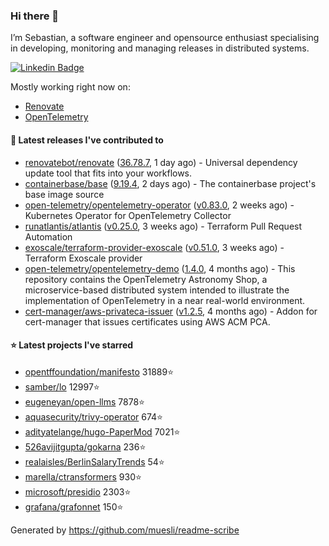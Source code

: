 ### Hi there 👋

I’m Sebastian, a software engineer and opensource enthusiast specialising in developing, monitoring and managing releases in distributed systems.

[![Linkedin Badge](https://img.shields.io/badge/-LinkedIn-blue?style=flat&logo=Linkedin&logoColor=white&link=https://www.linkedin.com/in/sebastian-poxhofer/)](https://www.linkedin.com/in/sebastian-poxhofer/)

Mostly working right now on:
- [Renovate](https://github.com/renovatebot/renovate)
- [OpenTelemetry](https://github.com/open-telemetry)



#### 🚀 Latest releases I've contributed to

- [renovatebot/renovate](https://github.com/renovatebot/renovate) ([36.78.7](https://github.com/renovatebot/renovate/releases/tag/36.78.7), 1 day ago) - Universal dependency update tool that fits into your workflows.
- [containerbase/base](https://github.com/containerbase/base) ([9.19.4](https://github.com/containerbase/base/releases/tag/9.19.4), 2 days ago) - The containerbase project&#39;s base image source
- [open-telemetry/opentelemetry-operator](https://github.com/open-telemetry/opentelemetry-operator) ([v0.83.0](https://github.com/open-telemetry/opentelemetry-operator/releases/tag/v0.83.0), 2 weeks ago) - Kubernetes Operator for OpenTelemetry Collector
- [runatlantis/atlantis](https://github.com/runatlantis/atlantis) ([v0.25.0](https://github.com/runatlantis/atlantis/releases/tag/v0.25.0), 3 weeks ago) - Terraform Pull Request Automation
- [exoscale/terraform-provider-exoscale](https://github.com/exoscale/terraform-provider-exoscale) ([v0.51.0](https://github.com/exoscale/terraform-provider-exoscale/releases/tag/v0.51.0), 3 weeks ago) - Terraform Exoscale provider
- [open-telemetry/opentelemetry-demo](https://github.com/open-telemetry/opentelemetry-demo) ([1.4.0](https://github.com/open-telemetry/opentelemetry-demo/releases/tag/1.4.0), 4 months ago) - This repository contains the OpenTelemetry Astronomy Shop, a microservice-based distributed system intended to illustrate the implementation of OpenTelemetry in a near real-world environment.
- [cert-manager/aws-privateca-issuer](https://github.com/cert-manager/aws-privateca-issuer) ([v1.2.5](https://github.com/cert-manager/aws-privateca-issuer/releases/tag/v1.2.5), 4 months ago) - Addon for cert-manager that issues certificates using AWS ACM PCA.

#### ⭐ Latest projects I've starred

- [opentffoundation/manifesto](https://github.com/opentffoundation/manifesto) 31889⭐
- [samber/lo](https://github.com/samber/lo) 12997⭐
- [eugeneyan/open-llms](https://github.com/eugeneyan/open-llms) 7878⭐
- [aquasecurity/trivy-operator](https://github.com/aquasecurity/trivy-operator) 674⭐
- [adityatelange/hugo-PaperMod](https://github.com/adityatelange/hugo-PaperMod) 7021⭐
- [526avijitgupta/gokarna](https://github.com/526avijitgupta/gokarna) 236⭐
- [realaisles/BerlinSalaryTrends](https://github.com/realaisles/BerlinSalaryTrends) 54⭐
- [marella/ctransformers](https://github.com/marella/ctransformers) 930⭐
- [microsoft/presidio](https://github.com/microsoft/presidio) 2303⭐
- [grafana/grafonnet](https://github.com/grafana/grafonnet) 150⭐



Generated by https://github.com/muesli/readme-scribe
